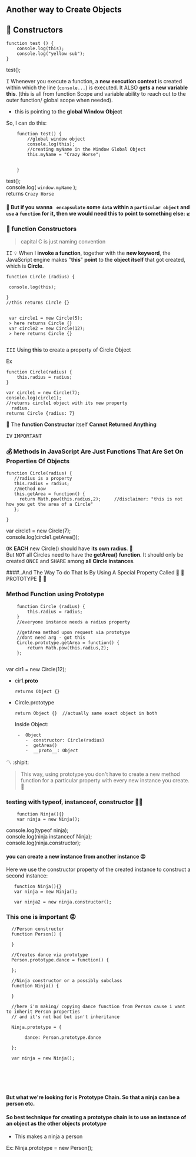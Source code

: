 ## Another way to Create Objects

## :construction: Constructors

````
function test () {    
    console.log(this);
    console.log("yellow sub");   
}
````
test();   

<kbd>I</kbd>
Whenever you execute a function, a **new execution context**
is created within which the line (`console...`) is executed. It ALSO **gets
a new variable this**.  (this is all from function Scope and variable ability to reach out to the outer function/ global scope when needed).

- this is pointing to the **global Window Object**

So, I can do this:

```
    function test() {
        //global window object
        console.log(this);
        //creating myName in the Window Global Object
        this.myName = "Crazy Horse";

        
    }

```
test();    
console.log( `window.myName` );    
returns `Crazy Horse`


#### :school_satchel: But if you wanna ` encapsulate` some `data` within a `particular object` and `use` a `function` for it, then we would need this to point to something else: :arrow_lower_left:

### :construction:  function Constructors
> capital C is just naming convention

<kbd>II</kbd>
:bulb: When I **invoke a function**, together with the **new keyword**,
the JavaScript engine makes "**this**" **point** to the **object itself**
that got created, which is **Circle**.

```
function Circle (radius) {
   
 console.log(this);   

}
//this returns Circle {}

 
 var circle1 = new Circle(5);
 > here returns Circle {}
 var circle2 = new Circle(12);
 > here returns Circle {}
 
```

<kbd>III</kbd>
Using **this** to create a property of Circle Object

Ex

    function Circle(radius) {
        this.radius = radius;
    }
    
    var circle1 = new Circle(7);
    console.log(circle1);
    //returns circle1 object with its new property
      radius.
    returns Circle {radius: 7}
    
:name_badge:  The **function Constructor** itself **Cannot Returned**
 **Anything**


<kbd>IV</kbd>  <kbd>IMPORTANT</kbd>

### :moneybag: Methods in JavaScript Are Just Functions That Are Set On Properties Of Objects


    function Circle(radius) {
       //radius is a property
       this.radius = radius;
       //method now
       this.getArea = function() {
         return Math.pow(this.radius,2);     //disclaimer: "this is not how you get the area of a Circle"
       };
    
    }
        
var circle1 = new Circle(7);    
console.log(circle1.getArea());
    
<kbd>OK</kbd> **EACH** new Circle() should have i**ts own** 
**radius**. :triangular_ruler:   
But <kbd>NOT</kbd> all Circles need to have the **getArea() function**. It should only be created <kbd>ONCE</kbd> and 
<kbd>SHARE</kbd> among **all Circle instances**.

####..And The Way To do That Is By Using A Special Property Called :triangular_flag_on_post: :checkered_flag:  PROTOTYPE :checkered_flag: :checkered_flag:

### Method Function using Prototype

```
    function Circle (radius) {
        this.radius = radius;
    }
    //everyone instance needs a radius property
    
    //getArea method upon request via prototype
    //dont need arg - got this
    Circle.prototype.getArea = function() {
        return Math.pow(this.radius,2);
    };
    
```
var cir1 = new Circle(12);   

-   cir1.__proto__ 
   
        returns Object {}

-   Circle.prototype    
        
        return Object {}  //actually same exact object in both
            

     Inside Object:
     
         -  Object
            -  constructor: Circle(radius)
            -  getArea()
            -  __proto__: Object



:part_alternation_mark: :shipit:
> This way, using prototype you don't have to create a new
method function for a particular property with every
new instance you create.  :white_flower:


### testing with typeof, instanceof, constructor  :guardsman:

```
    function Ninja(){}
    var ninja = new Ninja();
```

 console.log(typeof ninja);         
 console.log(ninja instanceof Ninja);        
 console.log(ninja.constructor);        
 
 
#### you can create a new instance from another instance :rage:
 Here we use the constructor property of the created instance to construct a second instance:
 
 ```
    function Ninja(){}
    var ninja = new Ninja();
    
    var ninja2 = new ninja.constructor();
```
 
### This one is important  :rage:
 
 
 ```
   //Person constructor
   function Person() {
   
   }
   
   //Creates dance via prototype
   Person.prototype.dance = function() {
   
   };
   
   //Ninja constructor or a possibly subclass
   function Ninja() {
   
   }
   
   //here i'm making/ copying dance function from Person cause i want to inherit Person properties
   // and it's not bad but isn't inheritance
   
   Ninja.prototype = {
        
        dance: Person.prototype.dance
   
   };
   
   var ninja = new Ninja();
   
   
   
   
   
```
 
 #### But what we're looking for is Prototype Chain. So that a ninja can be a person etc.
 #### So best technique for creating a prototype chain is to use an instance of an object as the other objects prototype
 
 - This makes a ninja a person     
 
 Ex:  Ninja.prototype = new Person();           
 
 
 
 
 
 
 
 
 
 
 
 
 
 
